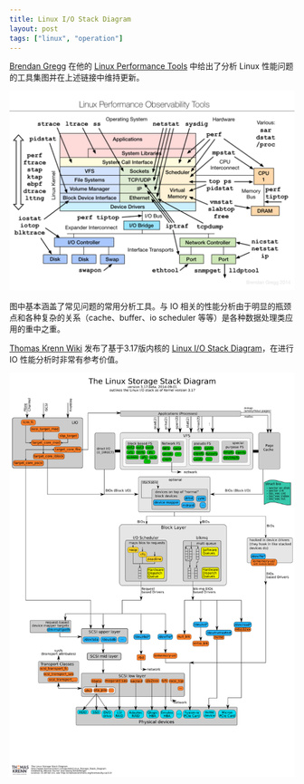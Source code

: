 ```yaml
---
title: Linux I/O Stack Diagram
layout: post
tags: ["linux", "operation"]
---
```


[Brendan Gregg](https://twitter.com/brendangregg) 在他的 [Linux Performance Tools][linux_performance_tools] 中给出了分析 Linux 性能问题的工具集图并在上述链接中维持更新。

![Linux Performance Tools](/images/linux_observability_tools.png)

图中基本涵盖了常见问题的常用分析工具。与 IO 相关的性能分析由于明显的瓶颈点和各种复杂的关系（cache、buffer、io scheduler 等等）是各种数据处理类应用的重中之重。

[Thomas Krenn Wiki][thomas_krenn_wiki] 发布了基于3.17版内核的 [Linux I/O Stack Diagram][linux_io_stack_diagram]，在进行 IO 性能分析时非常有参考价值。

![Linux I/O Stack Diagram v3.17](/images/Linux-storage-stack-diagram_v3.17.png)

[thomas_krenn_wiki]: http://www.thomas-krenn.com/en/wiki/Main_Page
[linux_io_stack_diagram]: http://www.thomas-krenn.com/en/wiki/Linux_I/O_Stack_Diagram
[linux_performance_tools]: http://www.brendangregg.com/linuxperf.html
